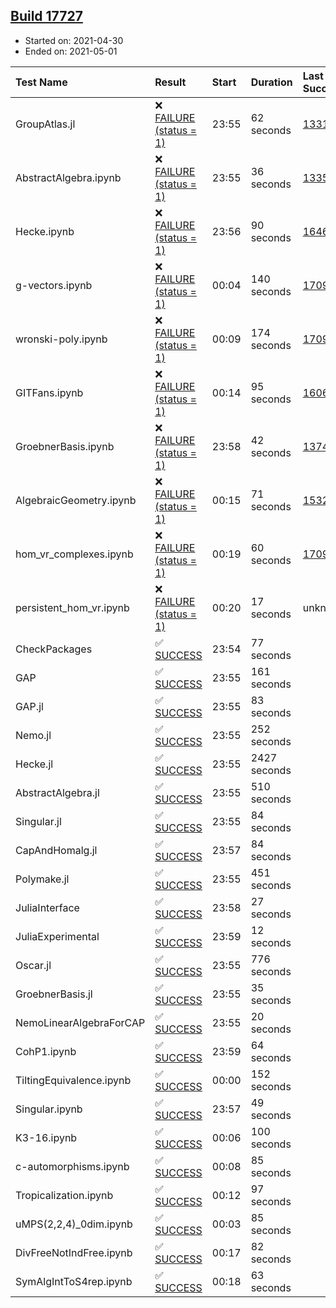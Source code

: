 ## [Build 17727](https://oscarci.mathematik.uni-kl.de/job/oscar/17727/)

* Started on: 2021-04-30
* Ended on: 2021-05-01

| Test Name    | Result | Start | Duration | Last Success | First Failure |
|:-------------|:-------|:------|:---------|:-------------|:--------------|
| GroupAtlas.jl | ❌ [FAILURE (status = 1)](https://oscarci.mathematik.uni-kl.de/job/oscar/17727/artifact/logs/build-17727/GroupAtlas.jl.log) | 23:55 | 62 seconds | [13311](https://oscarci.mathematik.uni-kl.de/job/oscar/13311/) | [13312](https://oscarci.mathematik.uni-kl.de/job/oscar/13312/) |
| AbstractAlgebra.ipynb | ❌ [FAILURE (status = 1)](https://oscarci.mathematik.uni-kl.de/job/oscar/17727/artifact/logs/build-17727/AbstractAlgebra.ipynb.log) | 23:55 | 36 seconds | [13355](https://oscarci.mathematik.uni-kl.de/job/oscar/13355/) | [13356](https://oscarci.mathematik.uni-kl.de/job/oscar/13356/) |
| Hecke.ipynb | ❌ [FAILURE (status = 1)](https://oscarci.mathematik.uni-kl.de/job/oscar/17727/artifact/logs/build-17727/Hecke.ipynb.log) | 23:56 | 90 seconds | [16463](https://oscarci.mathematik.uni-kl.de/job/oscar/16463/) | [16464](https://oscarci.mathematik.uni-kl.de/job/oscar/16464/) |
| g-vectors.ipynb | ❌ [FAILURE (status = 1)](https://oscarci.mathematik.uni-kl.de/job/oscar/17727/artifact/logs/build-17727/g-vectors.ipynb.log) | 00:04 | 140 seconds | [17099](https://oscarci.mathematik.uni-kl.de/job/oscar/17099/) | [17100](https://oscarci.mathematik.uni-kl.de/job/oscar/17100/) |
| wronski-poly.ipynb | ❌ [FAILURE (status = 1)](https://oscarci.mathematik.uni-kl.de/job/oscar/17727/artifact/logs/build-17727/wronski-poly.ipynb.log) | 00:09 | 174 seconds | [17098](https://oscarci.mathematik.uni-kl.de/job/oscar/17098/) | [17099](https://oscarci.mathematik.uni-kl.de/job/oscar/17099/) |
| GITFans.ipynb | ❌ [FAILURE (status = 1)](https://oscarci.mathematik.uni-kl.de/job/oscar/17727/artifact/logs/build-17727/GITFans.ipynb.log) | 00:14 | 95 seconds | [16068](https://oscarci.mathematik.uni-kl.de/job/oscar/16068/) | [16069](https://oscarci.mathematik.uni-kl.de/job/oscar/16069/) |
| GroebnerBasis.ipynb | ❌ [FAILURE (status = 1)](https://oscarci.mathematik.uni-kl.de/job/oscar/17727/artifact/logs/build-17727/GroebnerBasis.ipynb.log) | 23:58 | 42 seconds | [13748](https://oscarci.mathematik.uni-kl.de/job/oscar/13748/) | [13749](https://oscarci.mathematik.uni-kl.de/job/oscar/13749/) |
| AlgebraicGeometry.ipynb | ❌ [FAILURE (status = 1)](https://oscarci.mathematik.uni-kl.de/job/oscar/17727/artifact/logs/build-17727/AlgebraicGeometry.ipynb.log) | 00:15 | 71 seconds | [15322](https://oscarci.mathematik.uni-kl.de/job/oscar/15322/) | [15323](https://oscarci.mathematik.uni-kl.de/job/oscar/15323/) |
| hom_vr_complexes.ipynb | ❌ [FAILURE (status = 1)](https://oscarci.mathematik.uni-kl.de/job/oscar/17727/artifact/logs/build-17727/hom_vr_complexes.ipynb.log) | 00:19 | 60 seconds | [17099](https://oscarci.mathematik.uni-kl.de/job/oscar/17099/) | [17100](https://oscarci.mathematik.uni-kl.de/job/oscar/17100/) |
| persistent_hom_vr.ipynb | ❌ [FAILURE (status = 1)](https://oscarci.mathematik.uni-kl.de/job/oscar/17727/artifact/logs/build-17727/persistent_hom_vr.ipynb.log) | 00:20 | 17 seconds | unknown | unknown |
| CheckPackages | ✅ [SUCCESS](https://oscarci.mathematik.uni-kl.de/job/oscar/17727/artifact/logs/build-17727/CheckPackages.log) | 23:54 | 77 seconds |  |  |
| GAP | ✅ [SUCCESS](https://oscarci.mathematik.uni-kl.de/job/oscar/17727/artifact/logs/build-17727/GAP.log) | 23:55 | 161 seconds |  |  |
| GAP.jl | ✅ [SUCCESS](https://oscarci.mathematik.uni-kl.de/job/oscar/17727/artifact/logs/build-17727/GAP.jl.log) | 23:55 | 83 seconds |  |  |
| Nemo.jl | ✅ [SUCCESS](https://oscarci.mathematik.uni-kl.de/job/oscar/17727/artifact/logs/build-17727/Nemo.jl.log) | 23:55 | 252 seconds |  |  |
| Hecke.jl | ✅ [SUCCESS](https://oscarci.mathematik.uni-kl.de/job/oscar/17727/artifact/logs/build-17727/Hecke.jl.log) | 23:55 | 2427 seconds |  |  |
| AbstractAlgebra.jl | ✅ [SUCCESS](https://oscarci.mathematik.uni-kl.de/job/oscar/17727/artifact/logs/build-17727/AbstractAlgebra.jl.log) | 23:55 | 510 seconds |  |  |
| Singular.jl | ✅ [SUCCESS](https://oscarci.mathematik.uni-kl.de/job/oscar/17727/artifact/logs/build-17727/Singular.jl.log) | 23:55 | 84 seconds |  |  |
| CapAndHomalg.jl | ✅ [SUCCESS](https://oscarci.mathematik.uni-kl.de/job/oscar/17727/artifact/logs/build-17727/CapAndHomalg.jl.log) | 23:57 | 84 seconds |  |  |
| Polymake.jl | ✅ [SUCCESS](https://oscarci.mathematik.uni-kl.de/job/oscar/17727/artifact/logs/build-17727/Polymake.jl.log) | 23:55 | 451 seconds |  |  |
| JuliaInterface | ✅ [SUCCESS](https://oscarci.mathematik.uni-kl.de/job/oscar/17727/artifact/logs/build-17727/JuliaInterface.log) | 23:58 | 27 seconds |  |  |
| JuliaExperimental | ✅ [SUCCESS](https://oscarci.mathematik.uni-kl.de/job/oscar/17727/artifact/logs/build-17727/JuliaExperimental.log) | 23:59 | 12 seconds |  |  |
| Oscar.jl | ✅ [SUCCESS](https://oscarci.mathematik.uni-kl.de/job/oscar/17727/artifact/logs/build-17727/Oscar.jl.log) | 23:55 | 776 seconds |  |  |
| GroebnerBasis.jl | ✅ [SUCCESS](https://oscarci.mathematik.uni-kl.de/job/oscar/17727/artifact/logs/build-17727/GroebnerBasis.jl.log) | 23:55 | 35 seconds |  |  |
| NemoLinearAlgebraForCAP | ✅ [SUCCESS](https://oscarci.mathematik.uni-kl.de/job/oscar/17727/artifact/logs/build-17727/NemoLinearAlgebraForCAP.log) | 23:55 | 20 seconds |  |  |
| CohP1.ipynb | ✅ [SUCCESS](https://oscarci.mathematik.uni-kl.de/job/oscar/17727/artifact/logs/build-17727/CohP1.ipynb.log) | 23:59 | 64 seconds |  |  |
| TiltingEquivalence.ipynb | ✅ [SUCCESS](https://oscarci.mathematik.uni-kl.de/job/oscar/17727/artifact/logs/build-17727/TiltingEquivalence.ipynb.log) | 00:00 | 152 seconds |  |  |
| Singular.ipynb | ✅ [SUCCESS](https://oscarci.mathematik.uni-kl.de/job/oscar/17727/artifact/logs/build-17727/Singular.ipynb.log) | 23:57 | 49 seconds |  |  |
| K3-16.ipynb | ✅ [SUCCESS](https://oscarci.mathematik.uni-kl.de/job/oscar/17727/artifact/logs/build-17727/K3-16.ipynb.log) | 00:06 | 100 seconds |  |  |
| c-automorphisms.ipynb | ✅ [SUCCESS](https://oscarci.mathematik.uni-kl.de/job/oscar/17727/artifact/logs/build-17727/c-automorphisms.ipynb.log) | 00:08 | 85 seconds |  |  |
| Tropicalization.ipynb | ✅ [SUCCESS](https://oscarci.mathematik.uni-kl.de/job/oscar/17727/artifact/logs/build-17727/Tropicalization.ipynb.log) | 00:12 | 97 seconds |  |  |
| uMPS(2,2,4)_0dim.ipynb | ✅ [SUCCESS](https://oscarci.mathematik.uni-kl.de/job/oscar/17727/artifact/logs/build-17727/uMPS-2-2-4-_0dim.ipynb.log) | 00:03 | 85 seconds |  |  |
| DivFreeNotIndFree.ipynb | ✅ [SUCCESS](https://oscarci.mathematik.uni-kl.de/job/oscar/17727/artifact/logs/build-17727/DivFreeNotIndFree.ipynb.log) | 00:17 | 82 seconds |  |  |
| SymAlgIntToS4rep.ipynb | ✅ [SUCCESS](https://oscarci.mathematik.uni-kl.de/job/oscar/17727/artifact/logs/build-17727/SymAlgIntToS4rep.ipynb.log) | 00:18 | 63 seconds |  |  |
